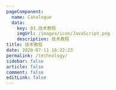 ```yaml
---
pageComponent:
  name: Catalogue
  data:
    key: 03.技术教程
    imgUrl: /images/icon/JavaScript.png
    description: 技术教程
title: 技术教程
date: 2020-07-11 16:22:23
permalink: /technology/
sidebar: false
article: false
comment: false
editLink: false
---
```

